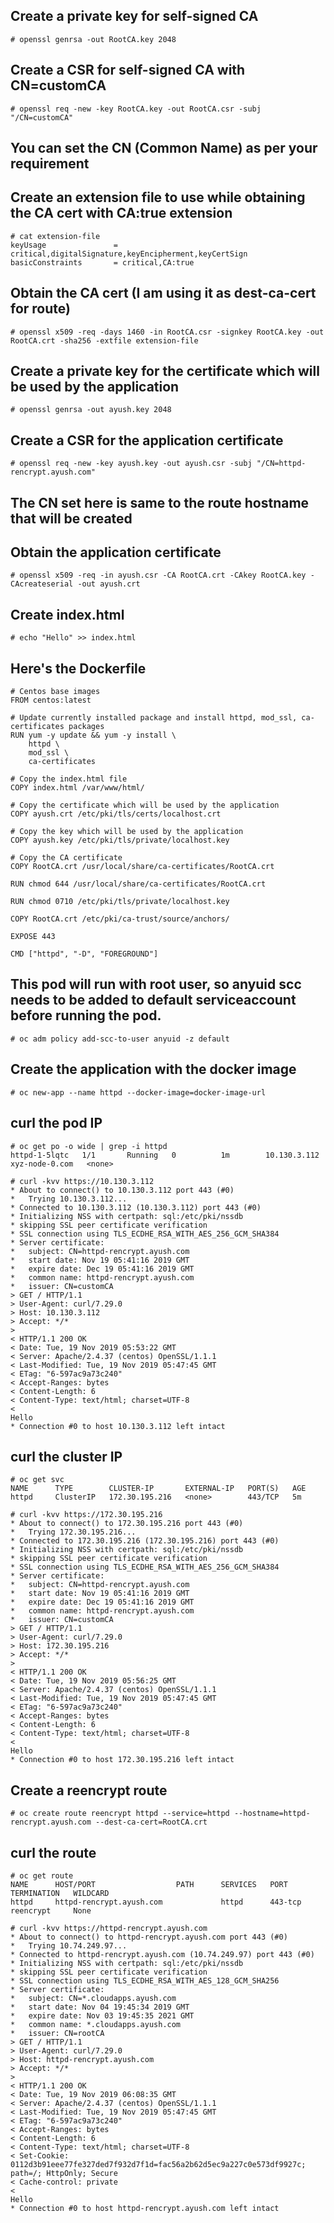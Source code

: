 ## Create a private key for self-signed CA
```
# openssl genrsa -out RootCA.key 2048
```

## Create a CSR for self-signed CA with CN=customCA
```
# openssl req -new -key RootCA.key -out RootCA.csr -subj "/CN=customCA"
```

## You can set the CN (Common Name) as per your requirement

## Create an extension file to use while obtaining the CA cert with CA:true extension
```
# cat extension-file 
keyUsage               = critical,digitalSignature,keyEncipherment,keyCertSign
basicConstraints       = critical,CA:true
```

## Obtain the CA cert (I am using it as dest-ca-cert for route)
```
# openssl x509 -req -days 1460 -in RootCA.csr -signkey RootCA.key -out RootCA.crt -sha256 -extfile extension-file
```

## Create a private key for the certificate which will be used by the application
```
# openssl genrsa -out ayush.key 2048
```

## Create a CSR for the application certificate
``` 
# openssl req -new -key ayush.key -out ayush.csr -subj "/CN=httpd-rencrypt.ayush.com"
```

## The CN set here is same to the route hostname that will be created

## Obtain the application certificate
```
# openssl x509 -req -in ayush.csr -CA RootCA.crt -CAkey RootCA.key -CAcreateserial -out ayush.crt
```

## Create index.html
```
# echo "Hello" >> index.html
```

## Here's the Dockerfile
```
# Centos base images
FROM centos:latest

# Update currently installed package and install httpd, mod_ssl, ca-certificates packages
RUN yum -y update && yum -y install \
    httpd \
    mod_ssl \
    ca-certificates

# Copy the index.html file
COPY index.html /var/www/html/

# Copy the certificate which will be used by the application
COPY ayush.crt /etc/pki/tls/certs/localhost.crt

# Copy the key which will be used by the application
COPY ayush.key /etc/pki/tls/private/localhost.key

# Copy the CA certificate
COPY RootCA.crt /usr/local/share/ca-certificates/RootCA.crt

RUN chmod 644 /usr/local/share/ca-certificates/RootCA.crt

RUN chmod 0710 /etc/pki/tls/private/localhost.key 

COPY RootCA.crt /etc/pki/ca-trust/source/anchors/

EXPOSE 443

CMD ["httpd", "-D", "FOREGROUND"]
```

## This pod will run with root user, so anyuid scc needs to be added to default serviceaccount before running the pod.
```
# oc adm policy add-scc-to-user anyuid -z default
```

## Create the application with the docker image
```
# oc new-app --name httpd --docker-image=docker-image-url
```

## curl the pod IP
```
# oc get po -o wide | grep -i httpd
httpd-1-5lqtc   1/1       Running   0          1m        10.130.3.112   xyz-node-0.com   <none>

# curl -kvv https://10.130.3.112
* About to connect() to 10.130.3.112 port 443 (#0)
*   Trying 10.130.3.112...
* Connected to 10.130.3.112 (10.130.3.112) port 443 (#0)
* Initializing NSS with certpath: sql:/etc/pki/nssdb
* skipping SSL peer certificate verification
* SSL connection using TLS_ECDHE_RSA_WITH_AES_256_GCM_SHA384
* Server certificate:
* 	subject: CN=httpd-rencrypt.ayush.com
* 	start date: Nov 19 05:41:16 2019 GMT
* 	expire date: Dec 19 05:41:16 2019 GMT
* 	common name: httpd-rencrypt.ayush.com
* 	issuer: CN=customCA
> GET / HTTP/1.1
> User-Agent: curl/7.29.0
> Host: 10.130.3.112
> Accept: */*
> 
< HTTP/1.1 200 OK
< Date: Tue, 19 Nov 2019 05:53:22 GMT
< Server: Apache/2.4.37 (centos) OpenSSL/1.1.1
< Last-Modified: Tue, 19 Nov 2019 05:47:45 GMT
< ETag: "6-597ac9a73c240"
< Accept-Ranges: bytes
< Content-Length: 6
< Content-Type: text/html; charset=UTF-8
< 
Hello
* Connection #0 to host 10.130.3.112 left intact
```

## curl the cluster IP
```
# oc get svc
NAME      TYPE        CLUSTER-IP       EXTERNAL-IP   PORT(S)   AGE
httpd     ClusterIP   172.30.195.216   <none>        443/TCP   5m

# curl -kvv https://172.30.195.216
* About to connect() to 172.30.195.216 port 443 (#0)
*   Trying 172.30.195.216...
* Connected to 172.30.195.216 (172.30.195.216) port 443 (#0)
* Initializing NSS with certpath: sql:/etc/pki/nssdb
* skipping SSL peer certificate verification
* SSL connection using TLS_ECDHE_RSA_WITH_AES_256_GCM_SHA384
* Server certificate:
* 	subject: CN=httpd-rencrypt.ayush.com
* 	start date: Nov 19 05:41:16 2019 GMT
* 	expire date: Dec 19 05:41:16 2019 GMT
* 	common name: httpd-rencrypt.ayush.com
* 	issuer: CN=customCA
> GET / HTTP/1.1
> User-Agent: curl/7.29.0
> Host: 172.30.195.216
> Accept: */*
> 
< HTTP/1.1 200 OK
< Date: Tue, 19 Nov 2019 05:56:25 GMT
< Server: Apache/2.4.37 (centos) OpenSSL/1.1.1
< Last-Modified: Tue, 19 Nov 2019 05:47:45 GMT
< ETag: "6-597ac9a73c240"
< Accept-Ranges: bytes
< Content-Length: 6
< Content-Type: text/html; charset=UTF-8
< 
Hello
* Connection #0 to host 172.30.195.216 left intact
```

## Create a reencrypt route
```
# oc create route reencrypt httpd --service=httpd --hostname=httpd-rencrypt.ayush.com --dest-ca-cert=RootCA.crt
```

## curl the route
```
# oc get route
NAME      HOST/PORT                  PATH      SERVICES   PORT      TERMINATION   WILDCARD
httpd     httpd-rencrypt.ayush.com             httpd      443-tcp   reencrypt     None

# curl -kvv https://httpd-rencrypt.ayush.com
* About to connect() to httpd-rencrypt.ayush.com port 443 (#0)
*   Trying 10.74.249.97...
* Connected to httpd-rencrypt.ayush.com (10.74.249.97) port 443 (#0)
* Initializing NSS with certpath: sql:/etc/pki/nssdb
* skipping SSL peer certificate verification
* SSL connection using TLS_ECDHE_RSA_WITH_AES_128_GCM_SHA256
* Server certificate:
* 	subject: CN=*.cloudapps.ayush.com
* 	start date: Nov 04 19:45:34 2019 GMT
* 	expire date: Nov 03 19:45:35 2021 GMT
* 	common name: *.cloudapps.ayush.com
* 	issuer: CN=rootCA
> GET / HTTP/1.1
> User-Agent: curl/7.29.0
> Host: httpd-rencrypt.ayush.com
> Accept: */*
> 
< HTTP/1.1 200 OK
< Date: Tue, 19 Nov 2019 06:08:35 GMT
< Server: Apache/2.4.37 (centos) OpenSSL/1.1.1
< Last-Modified: Tue, 19 Nov 2019 05:47:45 GMT
< ETag: "6-597ac9a73c240"
< Accept-Ranges: bytes
< Content-Length: 6
< Content-Type: text/html; charset=UTF-8
< Set-Cookie: 0112d3b91eee77fe327ded7f932d7f1d=fac56a2b62d5ec9a227c0e573df9927c; path=/; HttpOnly; Secure
< Cache-control: private
< 
Hello
* Connection #0 to host httpd-rencrypt.ayush.com left intact
```
